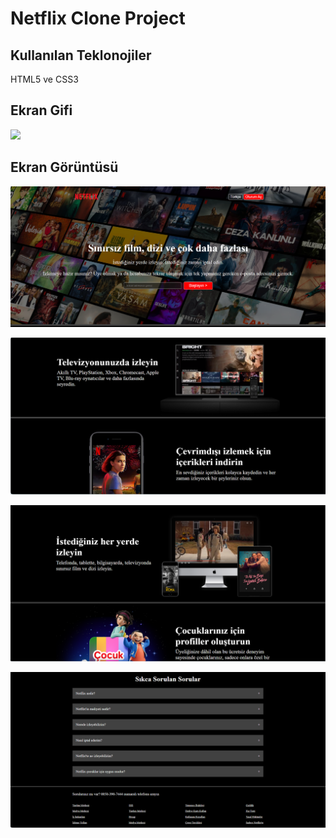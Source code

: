 <h1>Netflix Clone  Project</h1>

<h2>Kullanılan Teklonojiler</h2>

HTML5 ve CSS3 

<h2>Ekran Gifi</h2>

![](screen.gif)

<h2>Ekran Görüntüsü</h2>

![](Ekran%20görüntüsü%202024-02-13%20152519.png)

![](Ekran%20görüntüsü%202024-02-13%20152556.png)

![](Ekran%20görüntüsü%202024-02-13%20152615.png)

![](Ekran%20görüntüsü%202024-02-13%20152718.png)


